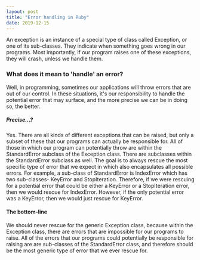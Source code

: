 ```yaml
---
layout: post
title: "Error handling in Ruby"
date: 2019-12-15
---
```


An exception is an instance of a special type of class called Exception, or one of its
sub-classes. They indicate when something goes wrong in our programs. Most importantly,
if our program raises one of these exceptions, they will crash, unless we handle them.

### What does it mean to 'handle' an error?

Well, in programming, sometimes our applications will throw errors that
are out of our control. In these situations, it's our responsibility to handle
the potential error that may surface, and the more precise we can be in doing
so, the better.

##### Precise...?

Yes. There are all kinds of different exceptions that can be raised, but only a subset
of these that our programs can actually be responsible for. All of those in which
our program can potentially throw are within the StandardError subclass of the Exception
class. There are subclasses within the StandardError subclass as well. The goal is
to always rescue the most specific type of error that we expect in which also
encapsulates all possible errors. For example, a sub-class of StandardError is IndexError
which has two sub-classes- KeyError and StopIteration. Therefore, if we were rescuing
for a potential error that could be either a KeyError or a StopIteration error, then
we would rescue for IndexError. However, if the only potential error was a KeyError,
then we would just rescue for KeyError.

#### The bottom-line

We should never rescue for the generic Exception class, because within the Exception
class, there are errors that are impossible for our programs to raise. All of the
errors that our programs could potentially be responsible for raising are are sub-classes
of the StandardError class, and therefore should be the most generic type of error
that we ever rescue for.
